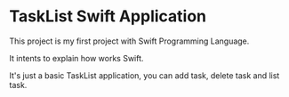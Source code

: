 TaskList Swift Application
========

This project is my first project with Swift Programming Language.

It intents to explain how works Swift.

It's just a basic TaskList application, you can add task, delete task and list task.
